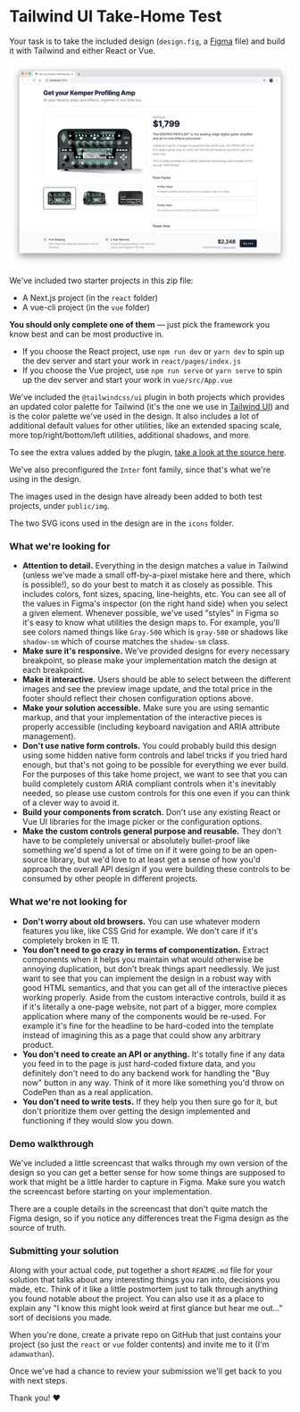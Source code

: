 # Tailwind UI Take-Home Test

Your task is to take the included design (`design.fig`, a [Figma](https://figma.com) file) and build it with Tailwind and either React or Vue.

![](screenshot.png)

We've included two starter projects in this zip file:

- A Next.js project (in the `react` folder)
- A vue-cli project (in the `vue` folder)

**You should only complete one of them** — just pick the framework you know best and can be most productive in.

- If you choose the React project, use `npm run dev` or `yarn dev` to spin up the dev server and start your work in `react/pages/index.js`
- If you choose the Vue project, use `npm run serve` or `yarn serve` to spin up the dev server and start your work in `vue/src/App.vue`

We've included the `@tailwindcss/ui` plugin in both projects which provides an updated color palette for Tailwind (it's the one we use in [Tailwind UI](https://tailwindui.com)) and is the color palette we've used in the design. It also includes a lot of additional default values for other utilities, like an extended spacing scale, more top/right/bottom/left utilities, additional shadows, and more.

To see the extra values added by the plugin, [take a look at the source here](https://unpkg.com/browse/@tailwindcss/ui@0.3.0/index.js).

We've also preconfigured the `Inter` font family, since that's what we're using in the design.

The images used in the design have already been added to both test projects, under `public/img`.

The two SVG icons used in the design are in the `icons` folder.

### What we're looking for

- **Attention to detail.** Everything in the design matches a value in Tailwind (unless we've made a small off-by-a-pixel mistake here and there, which is possible!), so do your best to match it as closely as possible. This includes colors, font sizes, spacing, line-heights, etc. You can see all of the values in Figma's inspector (on the right hand side) when you select a given element. Whenever possible, we've used "styles" in Figma so it's easy to know what utilities the design maps to. For example, you'll see colors named things like `Gray-500` which is `gray-500` or shadows like `shadow-sm` which of course matches the `shadow-sm` class.
- **Make sure it's responsive.** We've provided designs for every necessary breakpoint, so please make your implementation match the design at each breakpoint.
- **Make it interactive.** Users should be able to select between the different images and see the preview image update, and the total price in the footer should reflect their chosen configuration options above.
- **Make your solution accessible.** Make sure you are using semantic markup, and that your implementation of the interactive pieces is properly accessible (including keyboard navigation and ARIA attribute management).
- **Don't use native form controls.** You could probably build this design using some hidden native form controls and label tricks if you tried hard enough, but that's not going to be possible for everything we ever build. For the purposes of this take home project, we want to see that you can build completely custom ARIA compliant controls when it's inevitably needed, so please use custom controls for this one even if you can think of a clever way to avoid it.
- **Build your components from scratch.** Don't use any existing React or Vue UI libraries for the image picker or the configuration options.
- **Make the custom controls general purpose and reusable.** They don't have to be completely universal or absolutely bullet-proof like something we'd spend a lot of time on if it were going to be an open-source library, but we'd love to at least get a sense of how you'd approach the overall API design if you were building these controls to be consumed by other people in different projects.

### What we're not looking for

- **Don't worry about old browsers.** You can use whatever modern features you like, like CSS Grid for example. We don't care if it's completely broken in IE 11.
- **You don't need to go crazy in terms of componentization.** Extract components when it helps you maintain what would otherwise be annoying duplication, but don't break things apart needlessly. We just want to see that you can implement the design in a robust way with good HTML semantics, and that you can get all of the interactive pieces working properly. Aside from the custom interactive controls, build it as if it's literally a one-page website, not part of a bigger, more complex application where many of the components would be re-used. For example it's fine for the headline to be hard-coded into the template instead of imagining this as a page that could show any arbitrary product.
- **You don't need to create an API or anything.** It's totally fine if any data you feed in to the page is just hard-coded fixture data, and you definitely don't need to do any backend work for handling the "Buy now" button in any way. Think of it more like something you'd throw on CodePen than as a real application.
- **You don't need to write tests.** If they help you then sure go for it, but don't prioritize them over getting the design implemented and functioning if they would slow you down.

### Demo walkthrough

We've included a little screencast that walks through my own version of the design so you can get a better sense for how some things are supposed to work that might be a little harder to capture in Figma. Make sure you watch the screencast before starting on your implementation.

There are a couple details in the screencast that don't quite match the Figma design, so if you notice any differences treat the Figma design as the source of truth.

### Submitting your solution

Along with your actual code, put together a short `README.md` file for your solution that talks about any interesting things you ran into, decisions you made, etc. Think of it like a little postmortem just to talk through anything you found notable about the project. You can also use it as a place to explain any "I know this might look weird at first glance but hear me out..." sort of decisions you made.

When you're done, create a private repo on GitHub that just contains your project (so just the `react` or `vue` folder contents) and invite me to it (I'm `adamwathan`).

Once we've had a chance to review your submission we'll get back to you with next steps.

Thank you! ❤️
